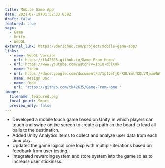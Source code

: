 ```yaml
---
title: Mobile Game App
date: 2021-07-19T01:32:33.838Z
draft: false
featured: true
tags:
  - Game
  - Unity
  - WebGL
external_link: https://derichuo.com/project/mobile-game-app/
links:
  - name: WebGL Version
    url: https://tk42635.github.io/Game-From-Home/
  - url: https://www.youtube.com/watch?v=1p1U-d3lXUk
    name: Video
  - url: https://docs.google.com/document/d/1pt2efjQ-XOLYmlfKQLVMjumMW9slJL2TYqAQr5NXcbg/edit#
    name: Design Doc
  - name: Code
    url: "https://github.com/tk42635/Game-From-Home "
image:
  filename: featured.png
  focal_point: Smart
  preview_only: false
---
```

* Developed a mobile touch game based on Unity, in which players can touch and swipe on the screen to create a path on the board to lead all balls to the destination. 
* Added Unity Analytics items to collect and analyze user data from each time play.
* Updated the game logical core loop with multiple iterations based on feedback from user testing.
* Integrated rewarding system and store system into the game so as to increase user stickiness.